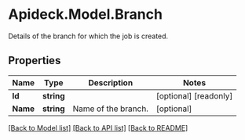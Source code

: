 # Apideck.Model.Branch
Details of the branch for which the job is created.

## Properties

Name | Type | Description | Notes
------------ | ------------- | ------------- | -------------
**Id** | **string** |  | [optional] [readonly] 
**Name** | **string** | Name of the branch. | [optional] 

[[Back to Model list]](../README.md#documentation-for-models) [[Back to API list]](../README.md#documentation-for-api-endpoints) [[Back to README]](../README.md)

